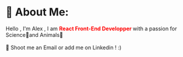 # 💫 About Me:
Hello , I'm Alex , I am <b style="color:red;">React Front-End Developper </b> with a passion for Science🔭and Animals🐼<br><br> 💌 Shoot me an Email or add me on Linkedin ! :)
